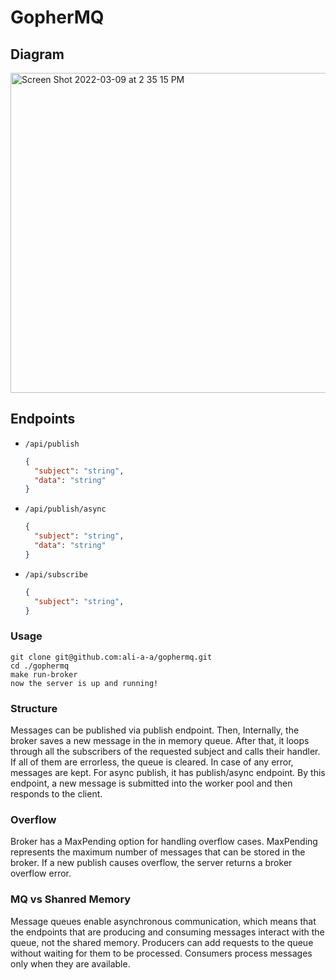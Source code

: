 # GopherMQ

## Diagram


<img width="512" alt="Screen Shot 2022-03-09 at 2 35 15 PM" src="https://user-images.githubusercontent.com/68470999/157550261-a37ed2f8-b788-4651-99a3-07dbe89a1917.png">

## Endpoints

- `/api/publish`
  ```json
  {
    "subject": "string",
    "data": "string"
  }
  ```
- `/api/publish/async`
  ```json
  {
    "subject": "string",
    "data": "string"
  }
  ```
- `/api/subscribe`
  ```json
  {
    "subject": "string",
  }
  ```

### Usage
```
git clone git@github.com:ali-a-a/gophermq.git
cd ./gophermq
make run-broker
now the server is up and running! 
```

### Structure
Messages can be published via publish endpoint. Then, Internally, the broker saves a new message in the in memory queue. After that, it loops through all the subscribers of the requested subject and calls their handler. If all of them are errorless, the queue is cleared. In case of any error, messages are kept. For async publish, it has publish/async endpoint. By this endpoint, a new message is submitted into the worker pool and then responds to the client.
  
### Overflow
Broker has a MaxPending option for handling overflow cases. MaxPending represents the maximum number of messages that can be stored in the broker. If a new publish causes overflow, the server returns a broker overflow error.

### MQ vs Shanred Memory
Message queues enable asynchronous communication, which means that the endpoints that are producing and consuming messages interact with the queue, not the shared memory. Producers can add requests to the queue without waiting for them to be processed. Consumers process messages only when they are available.
